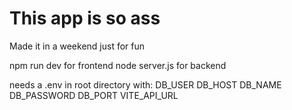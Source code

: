 # This app is so ass
Made it in a weekend just for fun

npm run dev for frontend
node server.js for backend

needs a .env in root directory with:
DB_USER
DB_HOST
DB_NAME
DB_PASSWORD
DB_PORT
VITE_API_URL

